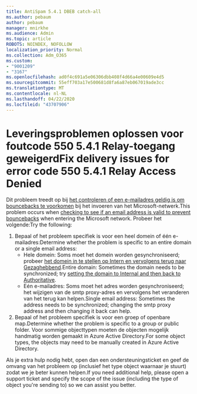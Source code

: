 ```yaml
---
title: AntiSpam 5.4.1 DBEB catch-all
ms.author: pebaum
author: pebaum
manager: mnirkhe
ms.audience: Admin
ms.topic: article
ROBOTS: NOINDEX, NOFOLLOW
localization_priority: Normal
ms.collection: Adm_O365
ms.custom:
- "9001209"
- "3167"
ms.openlocfilehash: ad0f4c691a5e06306dbb408f4d66a4e00609e4d5
ms.sourcegitcommit: 55eff703a17e500681d8fa6a87eb067019ade3cc
ms.translationtype: MT
ms.contentlocale: nl-NL
ms.lasthandoff: 04/22/2020
ms.locfileid: "43707906"
---
```

# <a name="fix-delivery-issues-for-error-code-550-541-relay-access-denied"></a><span data-ttu-id="6967f-102">Leveringsproblemen oplossen voor foutcode 550 5.4.1 Relay-toegang geweigerd</span><span class="sxs-lookup"><span data-stu-id="6967f-102">Fix delivery issues for error code 550 5.4.1 Relay Access Denied</span></span>

<span data-ttu-id="6967f-103">Dit probleem treedt op bij [het controleren of een e-mailadres geldig is om bouncebacks te voorkomen](https://docs.microsoft.com/exchange/mail-flow-best-practices/use-directory-based-edge-blocking) bij het invoeren van het Microsoft-netwerk.</span><span class="sxs-lookup"><span data-stu-id="6967f-103">This problem occurs when [checking to see if an email address is valid to prevent bouncebacks](https://docs.microsoft.com/exchange/mail-flow-best-practices/use-directory-based-edge-blocking) when entering the Microsoft network.</span></span> <span data-ttu-id="6967f-104">Probeer het volgende:</span><span class="sxs-lookup"><span data-stu-id="6967f-104">Try the following:</span></span>

1. <span data-ttu-id="6967f-105">Bepaal of het probleem specifiek is voor een heel domein of één e-mailadres:</span><span class="sxs-lookup"><span data-stu-id="6967f-105">Determine whether the problem is specific to an entire domain or a single email address:</span></span>
    - <span data-ttu-id="6967f-106">Hele domein: Soms moet het domein worden gesynchroniseerd; probeer [het domein in te stellen op Intern en vervolgens terug naar Gezaghebbend](https://docs.microsoft.com/exchange/mail-flow-best-practices/manage-accepted-domains/manage-accepted-domains).</span><span class="sxs-lookup"><span data-stu-id="6967f-106">Entire domain: Sometimes the domain needs to be synchronized; try [setting the domain to Internal and then back to Authoritative](https://docs.microsoft.com/exchange/mail-flow-best-practices/manage-accepted-domains/manage-accepted-domains).</span></span>
    - <span data-ttu-id="6967f-107">Eén e-mailadres: Soms moet het adres worden gesynchroniseerd; het wijzigen van de smtp proxy-adres en vervolgens het veranderen van het terug kan helpen.</span><span class="sxs-lookup"><span data-stu-id="6967f-107">Single email address: Sometimes the address needs to be synchronized; changing the smtp proxy address and then changing it back can help.</span></span>
2. <span data-ttu-id="6967f-108">Bepaal of het probleem specifiek is voor een groep of openbare map.</span><span class="sxs-lookup"><span data-stu-id="6967f-108">Determine whether the problem is specific to a group or public folder.</span></span> <span data-ttu-id="6967f-109">Voor sommige objecttypen moeten de objecten mogelijk handmatig worden gemaakt in Azure Active Directory.</span><span class="sxs-lookup"><span data-stu-id="6967f-109">For some object types, the objects may need to be manually created in Azure Active Directory.</span></span>

<span data-ttu-id="6967f-110">Als je extra hulp nodig hebt, open dan een ondersteuningsticket en geef de omvang van het probleem op (inclusief het type object waarnaar je stuurt) zodat we je beter kunnen helpen.</span><span class="sxs-lookup"><span data-stu-id="6967f-110">If you need additional help, please open a support ticket and specify the scope of the issue (including the type of object you're sending to) so we can assist you better.</span></span>